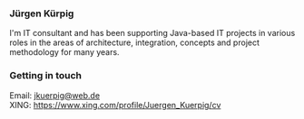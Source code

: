 ### Jürgen Kürpig

I'm IT consultant and has been supporting Java-based IT projects in various roles in the areas of architecture, integration, concepts and project methodology for many years.



### Getting in touch

Email: jkuerpig@web.de  
XING: https://www.xing.com/profile/Juergen_Kuerpig/cv

<!--
**jorgekue/jorgekue** is a ✨ _special_ ✨ repository because its `README.md` (this file) appears on your GitHub profile.

Here are some ideas to get you started:

- 🔭 I’m currently working on ...
- 🌱 I’m currently learning ...
- 👯 I’m looking to collaborate on ...
- 🤔 I’m looking for help with ...
- 💬 Ask me about ...
- 📫 How to reach me: ...
- 😄 Pronouns: ...
- ⚡ Fun fact: ...
-->

